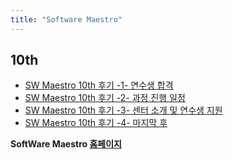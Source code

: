 ```yaml
---
title: "Software Maestro"
---
```


## 10th

* [SW Maestro 10th 후기 -1- 연수생 합격](/blog/swmaestro-start)
* [SW Maestro 10th 후기 -2- 과정 진행 일정](/blog/swmaestro-ing1)
* [SW Maestro 10th 후기 -3- 센터 소개 및 연수생 지원](/blog/swmaestro-ing2)
* [SW Maestro 10th 후기 -4- 마지막 후](/blog/swmaestro-ing3)

**SoftWare Maestro [홈페이지](http://swmaestro.org/)**